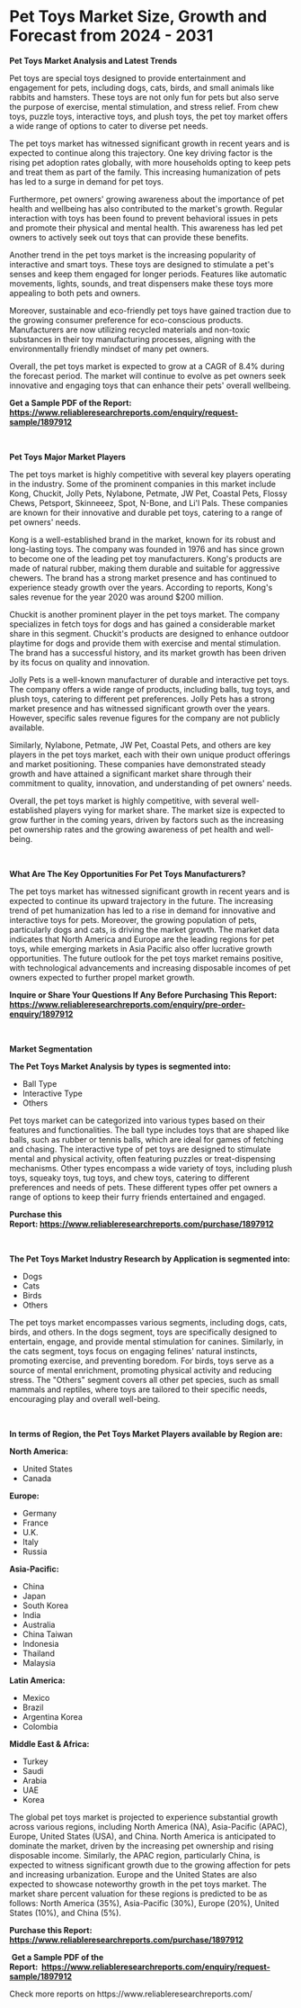 <p><h1>Pet Toys Market Size, Growth and Forecast from 2024 - 2031</h1></p><p><strong>Pet Toys Market Analysis and Latest Trends</strong></p>
<p><p>Pet toys are special toys designed to provide entertainment and engagement for pets, including dogs, cats, birds, and small animals like rabbits and hamsters. These toys are not only fun for pets but also serve the purpose of exercise, mental stimulation, and stress relief. From chew toys, puzzle toys, interactive toys, and plush toys, the pet toy market offers a wide range of options to cater to diverse pet needs.</p><p>The pet toys market has witnessed significant growth in recent years and is expected to continue along this trajectory. One key driving factor is the rising pet adoption rates globally, with more households opting to keep pets and treat them as part of the family. This increasing humanization of pets has led to a surge in demand for pet toys.</p><p>Furthermore, pet owners' growing awareness about the importance of pet health and wellbeing has also contributed to the market's growth. Regular interaction with toys has been found to prevent behavioral issues in pets and promote their physical and mental health. This awareness has led pet owners to actively seek out toys that can provide these benefits.</p><p>Another trend in the pet toys market is the increasing popularity of interactive and smart toys. These toys are designed to stimulate a pet's senses and keep them engaged for longer periods. Features like automatic movements, lights, sounds, and treat dispensers make these toys more appealing to both pets and owners.</p><p>Moreover, sustainable and eco-friendly pet toys have gained traction due to the growing consumer preference for eco-conscious products. Manufacturers are now utilizing recycled materials and non-toxic substances in their toy manufacturing processes, aligning with the environmentally friendly mindset of many pet owners.</p><p>Overall, the pet toys market is expected to grow at a CAGR of 8.4% during the forecast period. The market will continue to evolve as pet owners seek innovative and engaging toys that can enhance their pets' overall wellbeing.</p></p>
<p><strong>Get a Sample PDF of the Report:&nbsp; <a href="https://www.reliableresearchreports.com/enquiry/request-sample/1897912">https://www.reliableresearchreports.com/enquiry/request-sample/1897912</a></strong></p>
<p>&nbsp;</p>
<p><strong>Pet Toys Major Market Players</strong></p>
<p><p>The pet toys market is highly competitive with several key players operating in the industry. Some of the prominent companies in this market include Kong, Chuckit, Jolly Pets, Nylabone, Petmate, JW Pet, Coastal Pets, Flossy Chews, Petsport, Skinneeez, Spot, N-Bone, and Li'l Pals. These companies are known for their innovative and durable pet toys, catering to a range of pet owners' needs.</p><p>Kong is a well-established brand in the market, known for its robust and long-lasting toys. The company was founded in 1976 and has since grown to become one of the leading pet toy manufacturers. Kong's products are made of natural rubber, making them durable and suitable for aggressive chewers. The brand has a strong market presence and has continued to experience steady growth over the years. According to reports, Kong's sales revenue for the year 2020 was around $200 million.</p><p>Chuckit is another prominent player in the pet toys market. The company specializes in fetch toys for dogs and has gained a considerable market share in this segment. Chuckit's products are designed to enhance outdoor playtime for dogs and provide them with exercise and mental stimulation. The brand has a successful history, and its market growth has been driven by its focus on quality and innovation.</p><p>Jolly Pets is a well-known manufacturer of durable and interactive pet toys. The company offers a wide range of products, including balls, tug toys, and plush toys, catering to different pet preferences. Jolly Pets has a strong market presence and has witnessed significant growth over the years. However, specific sales revenue figures for the company are not publicly available.</p><p>Similarly, Nylabone, Petmate, JW Pet, Coastal Pets, and others are key players in the pet toys market, each with their own unique product offerings and market positioning. These companies have demonstrated steady growth and have attained a significant market share through their commitment to quality, innovation, and understanding of pet owners' needs.</p><p>Overall, the pet toys market is highly competitive, with several well-established players vying for market share. The market size is expected to grow further in the coming years, driven by factors such as the increasing pet ownership rates and the growing awareness of pet health and well-being.</p></p>
<p>&nbsp;</p>
<p><strong>What Are The Key Opportunities For Pet Toys Manufacturers?</strong></p>
<p><p>The pet toys market has witnessed significant growth in recent years and is expected to continue its upward trajectory in the future. The increasing trend of pet humanization has led to a rise in demand for innovative and interactive toys for pets. Moreover, the growing population of pets, particularly dogs and cats, is driving the market growth. The market data indicates that North America and Europe are the leading regions for pet toys, while emerging markets in Asia Pacific also offer lucrative growth opportunities. The future outlook for the pet toys market remains positive, with technological advancements and increasing disposable incomes of pet owners expected to further propel market growth.</p></p>
<p><strong>Inquire or Share Your Questions If Any Before Purchasing This Report: <a href="https://www.reliableresearchreports.com/enquiry/pre-order-enquiry/1897912">https://www.reliableresearchreports.com/enquiry/pre-order-enquiry/1897912</a></strong></p>
<p>&nbsp;</p>
<p><strong>Market Segmentation</strong></p>
<p><strong>The Pet Toys Market Analysis by types is segmented into:</strong></p>
<p><ul><li>Ball Type</li><li>Interactive Type</li><li>Others</li></ul></p>
<p><p>Pet toys market can be categorized into various types based on their features and functionalities. The ball type includes toys that are shaped like balls, such as rubber or tennis balls, which are ideal for games of fetching and chasing. The interactive type of pet toys are designed to stimulate mental and physical activity, often featuring puzzles or treat-dispensing mechanisms. Other types encompass a wide variety of toys, including plush toys, squeaky toys, tug toys, and chew toys, catering to different preferences and needs of pets. These different types offer pet owners a range of options to keep their furry friends entertained and engaged.</p></p>
<p><strong>Purchase this Report:&nbsp;<a href="https://www.reliableresearchreports.com/purchase/1897912">https://www.reliableresearchreports.com/purchase/1897912</a></strong></p>
<p>&nbsp;</p>
<p><strong>The Pet Toys Market Industry Research by Application is segmented into:</strong></p>
<p><ul><li>Dogs</li><li>Cats</li><li>Birds</li><li>Others</li></ul></p>
<p><p>The pet toys market encompasses various segments, including dogs, cats, birds, and others. In the dogs segment, toys are specifically designed to entertain, engage, and provide mental stimulation for canines. Similarly, in the cats segment, toys focus on engaging felines' natural instincts, promoting exercise, and preventing boredom. For birds, toys serve as a source of mental enrichment, promoting physical activity and reducing stress. The "Others" segment covers all other pet species, such as small mammals and reptiles, where toys are tailored to their specific needs, encouraging play and overall well-being.</p></p>
<p>&nbsp;</p>
<p><strong>In terms of Region, the Pet Toys Market Players available by Region are:</strong></p>
<p>
    <p> <strong> North America: </strong>
        <ul>
            <li>United States</li>
            <li>Canada</li>
        </ul>
        </p> 
    <p> <strong> Europe: </strong>
        <ul>
            <li>Germany</li>
            <li>France</li>
            <li>U.K.</li>
            <li>Italy</li>
            <li>Russia</li>
        </ul>
        </p> 
    <p> <strong> Asia-Pacific: </strong>
        <ul>
            <li>China</li>
            <li>Japan</li>
            <li>South Korea</li>
            <li>India</li>
            <li>Australia</li>
            <li>China Taiwan</li>
            <li>Indonesia</li>
            <li>Thailand</li>
            <li>Malaysia</li>
        </ul>
        </p> 
    <p> <strong> Latin America: </strong>
        <ul>
            <li>Mexico</li>
            <li>Brazil</li>
            <li>Argentina Korea</li>
            <li>Colombia</li>
        </ul>
        </p> 
    <p> <strong> Middle East & Africa: </strong>
        <ul>
            <li>Turkey</li>
            <li>Saudi</li>
            <li>Arabia</li>
            <li>UAE</li>
            <li>Korea</li>
        </ul>
    </p>
    </p>
<p><p>The global pet toys market is projected to experience substantial growth across various regions, including North America (NA), Asia-Pacific (APAC), Europe, United States (USA), and China. North America is anticipated to dominate the market, driven by the increasing pet ownership and rising disposable income. Similarly, the APAC region, particularly China, is expected to witness significant growth due to the growing affection for pets and increasing urbanization. Europe and the United States are also expected to showcase noteworthy growth in the pet toys market. The market share percent valuation for these regions is predicted to be as follows: North America (35%), Asia-Pacific (30%), Europe (20%), United States (10%), and China (5%).</p></p>
<p><strong>Purchase this Report: <a href="https://www.reliableresearchreports.com/purchase/1897912">https://www.reliableresearchreports.com/purchase/1897912</a></strong></p>
<p>&nbsp;<strong>Get a Sample PDF of the Report:&nbsp;&nbsp;<a href="https://www.reliableresearchreports.com/enquiry/request-sample/1897912">https://www.reliableresearchreports.com/enquiry/request-sample/1897912</a></strong></p>
<p><strong></strong></p>
<p>Check more reports on https://www.reliableresearchreports.com/</p>